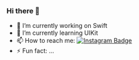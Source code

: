 ### Hi there 👋


- 🔭 I’m currently working on Swift
- 🌱 I’m currently learning UIKit
- 📫 How to reach me: [![Instagram Badge](https://img.shields.io/badge/-Instagram-C13584?style=flat-quare&labelColor=C13584&logo=instagram&logoColor=white&link=link)](https://www.instagram.com/zehraunalcoskun/)
- ⚡ Fun fact: ...

